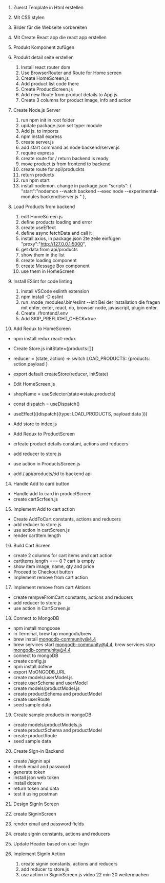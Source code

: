 1. Zuerst Template in Html erstellen
2. Mit CSS stylen
3. Bilder für die Webseite vorbereiten
4. Mit Create React app die react app erstellen
5. Produkt Komponent zufügen
6. Produkt detail seite erstellen

   1. Install react router dom
   2. Use BrowserRouter and Route for Home screen
   3. Create HomeScreen.js
   4. Add product list code there
   5. Create ProductScreen.js
   6. Add new Route from product details to App.js
   7. Create 3 columns for product image, info and action

7. Create Node.js Server

   1. run npm init in root folder
   2. update package.json set type: module
   3. Add js. to imports
   4. npm install express
   5. create server.js
   6. add start command as node backend/server.js
   7. require express
   8. create route for / return backend is ready
   9. move product.js from frontend to backend
   10. create route for api/produckts
   11. return products
   12. run npm start
   13. install nodemon. change in package.json "scripts": {
       "start":"nodemon --watch backend --exec node --experimental-modules backend/server.js "
       },

8. Load Products from backend

   1. edit HomeScreen.js
   2. define products loading and error
   3. create useEffect
   4. define async fetchData and call it
   5. install axios, in package.json 2te zeile einfügen "proxy":"http://127.0.0.1:5000",
   6. get data from api/products
   7. show them in the list
   8. create loading component
   9. create Message Box component
   10. use them in HomeScreen

9. Install ESlint for code linting

   1. install VSCode eslinth extension
   2. npm install -D eslint
   3. run ./node_modules/.bin/eslint --init
      Bei der installation die fragen mit enter, enter, react, no, browser node, javascript, plugin enter.
   4. Create ./frontend/.env
   5. Add SKIP_PREFLIGHT_CHECK=true

10. Add Redux to HomeScreen

- npm install redux react-redux
- Create Store.js initState={products:[]}
- reducer = (state, action) => switch LOAD_PRODUCTS: {products: sction.payload }
- export default createStore(reducer, initState)
- Edit HomeScreen.js
- shopName = useSelector(state=>state.products)
- const dispatch = useDispatch()
- useEffect(()dispatch({type: LOAD_PRODUCTS, payload:data }))
- Add store to index.js

- Add Redux to ProductScreen
- crfeate product details constant, actions and reducers
- add reducer to store.js
- use action in ProductsScreen.js
- add /.api/products/:id to backend api

14. Handle Add to card button

- Handle add to card in productScreen
- create cartScrfeen.js

15. Implement Add to cart action

- Create AddToCart constants, actions and reducers
- add reducer to store.js
- use action in cartScreen.js
- render cartItem.length

16. Build Cart Screen

- create 2 columns for cart items and cart action
- cartItems.length === 0 ? cart is empty
- show item image, name, qty and price
- Proceed to Checkout button
- Implement remove from cart action

17. Implement remove from cart Aktions

- create rempveFromCart constants, actions and reducers
- add reducer to store.js
- use action in CartScreen.js

18. Connect to MongoDB

- npm install mongoose
- in Terminal, brew tap mongodb/brew
- brew install mongodb-community@4.4
- brew services start mongodb-community@4.4, brew services stop mongodb-community@4.4
- connect to mongoDB
- create config.js
- npm install dotenv
- export MoONGODB_URL
- create models/userModel.js
- create userSchema and userModel
- create models/productModel.js
- create productSchema and productModel
- create userRoute
- seed sample data

19. Create sample products in mongoDB

- create models/productModels.js
- create productSchema and productModel
- create productRoute
- seed sample data

20. Create Sign-in Backend

- create /signin api
- check email and password
- generate token
- install json web token
- install dotenv
- return token and data
- test it using postman

21. Design SignIn Screen
1. create SigninScreen
1. render email and password fields
1. create signin constants, actions and reducers
1. Update Header based on user login

1. Implement SignIn Action
   1. create signin constants, actions and reducers
   2. add reducer to store.js
   3. use action in SigninScreen.js
      video 22 min 20 weitermachen
